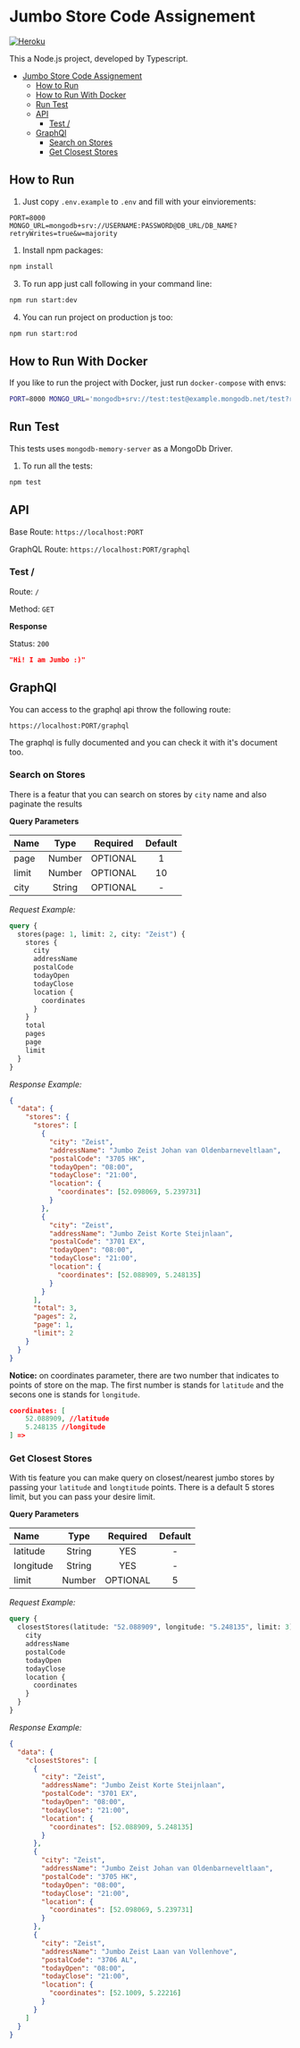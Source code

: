 # Jumbo Store Code Assignement

[![Heroku](https://heroku-badge.herokuapp.com/?app=jumbo-stores-sadra)](https://jumbo-stores-sadra.herokuapp.com/)

This a Node.js project, developed by Typescript.

- [Jumbo Store Code Assignement](#jumbo-store-code-assignement)
  - [How to Run](#how-to-run)
  - [How to Run With Docker](#how-to-run-with-docker)
  - [Run Test](#run-test)
  - [API](#api)
    - [Test /](#test-)
  - [GraphQl](#graphql)
    - [Search on Stores](#search-on-stores)
    - [Get Closest Stores](#get-closest-stores)

## How to Run

1. Just copy `.env.example` to `.env` and fill with your einviorements:

```
PORT=8000
MONGO_URL=mongodb+srv://USERNAME:PASSWORD@DB_URL/DB_NAME?retryWrites=true&w=majority
```

1. Install npm packages:

```bash
npm install
```

3. To run app just call following in your command line:

```bash
npm run start:dev
```

4. You can run project on production js too:

```bash
npm run start:rod
```

## How to Run With Docker

If you like to run the project with Docker, just run `docker-compose` with envs:

```bash
PORT=8000 MONGO_URL='mongodb+srv://test:test@example.mongodb.net/test?retryWrites=true' docker-compose up -d
```

## Run Test

This tests uses `mongodb-memory-server` as a MongoDb Driver.

1. To run all the tests:

```bash
npm test
```

## API

Base Route: `https://localhost:PORT`

GraphQL Route: `https://localhost:PORT/graphql`

### Test /

Route: `/`

Method: `GET`

**Response**

Status: `200`

```json
"Hi! I am Jumbo :)"
```

## GraphQl

You can access to the graphql api throw the following route:

```
https://localhost:PORT/graphql
```

The graphql is fully documented and you can check it with it's document too.

### Search on Stores

There is a featur that you can search on stores by `city` name and also paginate the results

**Query Parameters**

| Name  |  Type  | Required | Default |
| :---- | :----: | :------: | :-----: |
| page  | Number | OPTIONAL |    1    |
| limit | Number | OPTIONAL |   10    |
| city  | String | OPTIONAL |    -    |

_Request Example:_

```graphql
query {
  stores(page: 1, limit: 2, city: "Zeist") {
    stores {
      city
      addressName
      postalCode
      todayOpen
      todayClose
      location {
        coordinates
      }
    }
    total
    pages
    page
    limit
  }
}
```

_Response Example:_

```json
{
  "data": {
    "stores": {
      "stores": [
        {
          "city": "Zeist",
          "addressName": "Jumbo Zeist Johan van Oldenbarneveltlaan",
          "postalCode": "3705 HK",
          "todayOpen": "08:00",
          "todayClose": "21:00",
          "location": {
            "coordinates": [52.098069, 5.239731]
          }
        },
        {
          "city": "Zeist",
          "addressName": "Jumbo Zeist Korte Steijnlaan",
          "postalCode": "3701 EX",
          "todayOpen": "08:00",
          "todayClose": "21:00",
          "location": {
            "coordinates": [52.088909, 5.248135]
          }
        }
      ],
      "total": 3,
      "pages": 2,
      "page": 1,
      "limit": 2
    }
  }
}
```

**Notice:** on coordinates parameter, there are two number that indicates to points of store on the map. The first number is stands for `latitude` and the secons one is stands for `longitude`.

```json
coordinates: [
    52.088909, //latitude
    5.248135 //longitude
] =>
```

### Get Closest Stores

With tis feature you can make query on closest/nearest jumbo stores by passing your `latitude` and `longtitude` points. There is a default 5 stores limit, but you can pass your desire limit.

**Query Parameters**

| Name      |  Type  | Required | Default |
| :-------- | :----: | :------: | :-----: |
| latitude  | String |   YES    |    -    |
| longitude | String |   YES    |    -    |
| limit     | Number | OPTIONAL |    5    |

_Request Example:_

```graphql
query {
  closestStores(latitude: "52.088909", longitude: "5.248135", limit: 3) {
    city
    addressName
    postalCode
    todayOpen
    todayClose
    location {
      coordinates
    }
  }
}
```

_Response Example:_

```json
{
  "data": {
    "closestStores": [
      {
        "city": "Zeist",
        "addressName": "Jumbo Zeist Korte Steijnlaan",
        "postalCode": "3701 EX",
        "todayOpen": "08:00",
        "todayClose": "21:00",
        "location": {
          "coordinates": [52.088909, 5.248135]
        }
      },
      {
        "city": "Zeist",
        "addressName": "Jumbo Zeist Johan van Oldenbarneveltlaan",
        "postalCode": "3705 HK",
        "todayOpen": "08:00",
        "todayClose": "21:00",
        "location": {
          "coordinates": [52.098069, 5.239731]
        }
      },
      {
        "city": "Zeist",
        "addressName": "Jumbo Zeist Laan van Vollenhove",
        "postalCode": "3706 AL",
        "todayOpen": "08:00",
        "todayClose": "21:00",
        "location": {
          "coordinates": [52.1009, 5.22216]
        }
      }
    ]
  }
}
```
